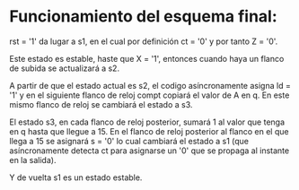 # Funcionamiento del esquema final:

rst = '1' da lugar a s1, en el cual por definición ct = '0' y por tanto Z = '0'.

Este estado es estable, haste que X = '1', entonces cuando haya un flanco de subida se actualizará a s2.

A partir de que el estado actual es s2, el codigo asíncronamente asigna ld = '1' y en el siguiente flanco de reloj compt copiará el valor de A en q. En este mismo flanco de reloj se cambiará el estado a s3.

El estado s3, en cada flanco de reloj posterior, sumará 1 al valor que tenga en q hasta que llegue a 15. En el flanco de reloj posterior al flanco en el que llega a 15 se asignará s = '0' lo cual cambiará el estado a s1 (que asíncronamente detecta ct para asignarse un '0' que se propaga al instante en la salida).

Y de vuelta s1 es un estado estable.  
